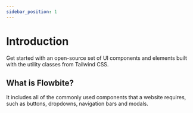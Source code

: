 ```yaml
---
sidebar_position: 1
---
```


# Introduction
Get started with an open-source set of UI components and elements built with the utility classes from Tailwind CSS.

## What is Flowbite?
It includes all of the commonly used components that a website requires, such as buttons, dropdowns, navigation bars and modals.